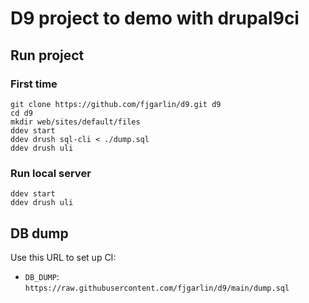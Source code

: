 # D9 project to demo with drupal9ci

## Run project

### First time

```
git clone https://github.com/fjgarlin/d9.git d9
cd d9
mkdir web/sites/default/files
ddev start
ddev drush sql-cli < ./dump.sql
ddev drush uli
```

### Run local server

```
ddev start
ddev drush uli
```

## DB dump

Use this URL to set up CI:
* `DB_DUMP`: `https://raw.githubusercontent.com/fjgarlin/d9/main/dump.sql`
